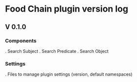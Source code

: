 # Food Chain plugin version log

## V 0.1.0

### Components

. Search Subject
. Search Predicate
. Search Object

### Settings

. Files to manage plugin settings (version, default namespaces)
